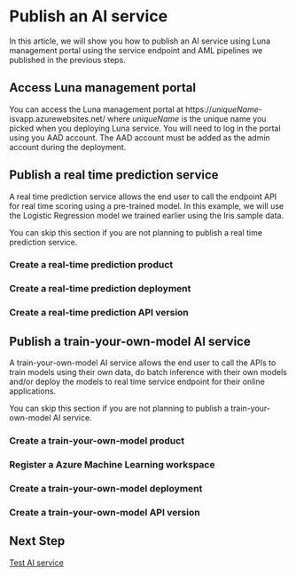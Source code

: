 # Publish an AI service

In this article, we will show you how to publish an AI service using Luna management portal using the service endpoint and AML pipelines we published in the previous steps.

## Access Luna management portal

You can access the Luna management portal at https://*uniqueName*-isvapp.azurewebsites.net/ where *uniqueName* is the unique name you picked when you deploying Luna service. You will need to log in the portal using you AAD account. The AAD account must be added as the admin account during the deployment.

## Publish a real time prediction service

A real time prediction service allows the end user to call the endpoint API for real time scoring using a pre-trained model. In this example, we will use the Logistic Regression model we trained earlier using the Iris sample data.

You can skip this section if you are not planning to publish a real time prediction service.

### Create a real-time prediction product

### Create a real-time prediction deployment

### Create a real-time prediction API version

## Publish a train-your-own-model AI service

A train-your-own-model AI service allows the end user to call the APIs to train models using their own data, do batch inference with their own models and/or deploy the models to real time service endpoint for their online applications.

You can skip this section if you are not planning to publish a train-your-own-model AI service.

### Create a train-your-own-model product

### Register a Azure Machine Learning workspace

### Create a train-your-own-model deployment

### Create a train-your-own-model API version

## Next Step

[Test AI service](./test-ai-service.md)
